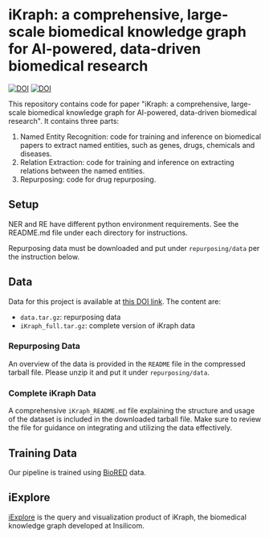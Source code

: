 # iKraph: a comprehensive, large-scale biomedical knowledge graph for AI-powered, data-driven biomedical research

[![DOI](https://zenodo.org/badge/910135942.svg)](https://doi.org/10.5281/zenodo.14577964)
[![DOI](https://zenodo.org/badge/DOI/10.5281/zenodo.14846820.svg)](https://doi.org/10.5281/zenodo.14846820)

This repository contains code for paper "iKraph: a comprehensive, large-scale biomedical knowledge graph for AI-powered, data-driven biomedical research". It contains three parts:
1. Named Entity Recognition: code for training and inference on biomedical papers to extract named entities, such as genes, drugs, chemicals and diseases.
2. Relation Extraction: code for training and inference on extracting relations between the named entities.
3. Repurposing: code for drug repurposing.

## Setup

NER and RE have different python environment requirements. See the README.md file under each directory for instructions. 

Repurposing data must be downloaded and put under `repurposing/data` per the instruction below.

## Data
Data for this project is available at [this DOI link](https://doi.org/10.5281/zenodo.14846820). The content are:
* `data.tar.gz`: repurposing data
* `iKraph_full.tar.gz`: complete version of iKraph data

### Repurposing Data

An overview of the data is provided in the `README` file in the compressed tarball file. Please unzip it and put it under `repurposing/data`.

### Complete iKraph Data

A comprehensive `iKraph_README.md` file explaining the structure and usage of the dataset is included in the downloaded tarball file. Make sure to review the file for guidance on integrating and utilizing the data effectively.

## Training Data

Our pipeline is trained using [BioRED](https://academic.oup.com/bib/article/23/5/bbac282/6645993) data. 

## iExplore

[iExplore](https://biokde.com/) is the query and visualization product of iKraph, the biomedical knowledge graph developed at Insilicom.
